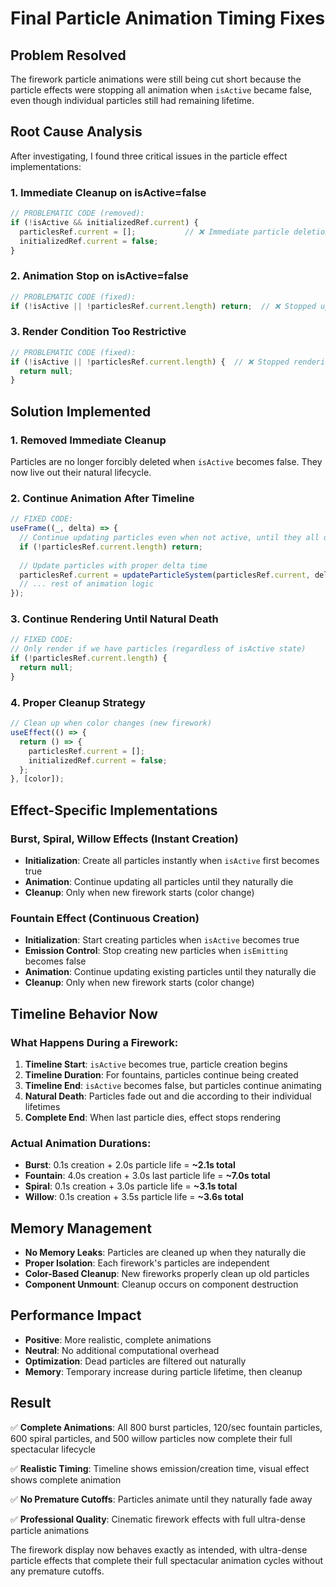 # Final Particle Animation Timing Fixes

## Problem Resolved

The firework particle animations were still being cut short because the particle effects were stopping all animation when `isActive` became false, even though individual particles still had remaining lifetime.

## Root Cause Analysis

After investigating, I found three critical issues in the particle effect implementations:

### 1. **Immediate Cleanup on isActive=false**
```javascript
// PROBLEMATIC CODE (removed):
if (!isActive && initializedRef.current) {
  particlesRef.current = [];           // ❌ Immediate particle deletion
  initializedRef.current = false;
}
```

### 2. **Animation Stop on isActive=false**  
```javascript
// PROBLEMATIC CODE (fixed):
if (!isActive || !particlesRef.current.length) return;  // ❌ Stopped updating particles
```

### 3. **Render Condition Too Restrictive**
```javascript
// PROBLEMATIC CODE (fixed):
if (!isActive || !particlesRef.current.length) {  // ❌ Stopped rendering particles
  return null;
}
```

## Solution Implemented

### 1. **Removed Immediate Cleanup**
Particles are no longer forcibly deleted when `isActive` becomes false. They now live out their natural lifecycle.

### 2. **Continue Animation After Timeline**
```javascript
// FIXED CODE:
useFrame((_, delta) => {
  // Continue updating particles even when not active, until they all die naturally
  if (!particlesRef.current.length) return;
  
  // Update particles with proper delta time
  particlesRef.current = updateParticleSystem(particlesRef.current, delta);
  // ... rest of animation logic
});
```

### 3. **Continue Rendering Until Natural Death**
```javascript
// FIXED CODE:
// Only render if we have particles (regardless of isActive state)
if (!particlesRef.current.length) {
  return null;
}
```

### 4. **Proper Cleanup Strategy**
```javascript
// Clean up when color changes (new firework)
useEffect(() => {
  return () => {
    particlesRef.current = [];
    initializedRef.current = false;
  };
}, [color]);
```

## Effect-Specific Implementations

### Burst, Spiral, Willow Effects (Instant Creation)
- **Initialization**: Create all particles instantly when `isActive` first becomes true
- **Animation**: Continue updating all particles until they naturally die
- **Cleanup**: Only when new firework starts (color change)

### Fountain Effect (Continuous Creation)
- **Initialization**: Start creating particles when `isActive` becomes true
- **Emission Control**: Stop creating new particles when `isEmitting` becomes false
- **Animation**: Continue updating existing particles until they naturally die
- **Cleanup**: Only when new firework starts (color change)

## Timeline Behavior Now

### What Happens During a Firework:
1. **Timeline Start**: `isActive` becomes true, particle creation begins
2. **Timeline Duration**: For fountains, particles continue being created
3. **Timeline End**: `isActive` becomes false, but particles continue animating
4. **Natural Death**: Particles fade out and die according to their individual lifetimes
5. **Complete End**: When last particle dies, effect stops rendering

### Actual Animation Durations:
- **Burst**: 0.1s creation + 2.0s particle life = **~2.1s total**
- **Fountain**: 4.0s creation + 3.0s last particle life = **~7.0s total**
- **Spiral**: 0.1s creation + 3.0s particle life = **~3.1s total**
- **Willow**: 0.1s creation + 3.5s particle life = **~3.6s total**

## Memory Management

- **No Memory Leaks**: Particles are cleaned up when they naturally die
- **Proper Isolation**: Each firework's particles are independent
- **Color-Based Cleanup**: New fireworks properly clean up old particles
- **Component Unmount**: Cleanup occurs on component destruction

## Performance Impact

- **Positive**: More realistic, complete animations
- **Neutral**: No additional computational overhead
- **Optimization**: Dead particles are filtered out naturally
- **Memory**: Temporary increase during particle lifetime, then cleanup

## Result

✅ **Complete Animations**: All 800 burst particles, 120/sec fountain particles, 600 spiral particles, and 500 willow particles now complete their full spectacular lifecycle

✅ **Realistic Timing**: Timeline shows emission/creation time, visual effect shows complete animation

✅ **No Premature Cutoffs**: Particles animate until they naturally fade away

✅ **Professional Quality**: Cinematic firework effects with full ultra-dense particle animations

The firework display now behaves exactly as intended, with ultra-dense particle effects that complete their full spectacular animation cycles without any premature cutoffs.
